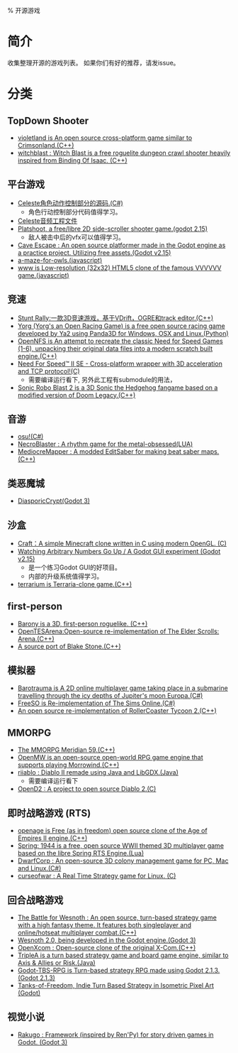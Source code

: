 % 开源游戏

简介
==================
收集整理开源的游戏列表。
如果你们有好的推荐，请发issue。

分类
==================
## TopDown Shooter
  * [violetland is An open source cross-platform game similar to Crimsonland.(C++)](https://github.com/ooxi/violetland)
  * [witchblast : Witch Blast is a free roguelite dungeon crawl shooter heavily inspired from Binding Of Isaac. (C++)](https://github.com/Cirrus-Minor/witchblast)

## 平台游戏
  * [Celeste角色动作控制部分的源码.(C#)](https://github.com/NoelFB/Celeste)
    * 角色行动控制部分代码值得学习。
  * [Celeste音频工程文件](http://gamasutra.com/view/news/317384/Celestes_audio_files_are_now_publicly_available_for_devs.php)
  * [Platshoot, a free/libre 2D side-scroller shooter game.(godot 2.15)](https://github.com/Calinou/platshoot)
    * 敌人被击中后的vfx可以值得学习。
  * [Cave Escape : An open source platformer made in the Godot engine as a practice project. Utilizing free assets.(Godot v2.15)](https://github.com/alexandreychuk/cave-escape)
  * [a-maze-for-owls.(javascript)](https://github.com/jani-nykanen/a-maze-for-owls)
  * [www is Low-resolution (32x32) HTML5 clone of the famous VVVVVV game.(javascript)](https://github.com/alexdantas/www)

## 竞速
 * [Stunt Rally:一款3D竞速游戏，基于VDrift，OGRE和track editor.(C++)](https://github.com/stuntrally/stuntrally) 
 * [Yorg (Yorg's an Open Racing Game) is a free open source racing game developed by Ya2 using Panda3D for Windows, OSX and Linux.(Python)](https://github.com/cflavio/yorg) 
 * [OpenNFS is An attempt to recreate the classic Need for Speed Games (1-6), unpacking their original data files into a modern scratch built engine.(C++)](https://github.com/AmrikSadhra/OpenNFS)
 * [Need For Speed™ II SE - Cross-platform wrapper with 3D acceleration and TCP protocol!(C)](https://github.com/zaps166/NFSIISE)
   * 需要编译运行看下, 另外此工程有submodule的用法，
 * [Sonic Robo Blast 2 is a 3D Sonic the Hedgehog fangame based on a modified version of Doom Legacy.(C++)](https://github.com/STJr/SRB2)


## 音游
 * [osu!(C#)](https://github.com/ppy/osu) 
 * [NecroBlaster : A rhythm game for the metal-obsessed(LUA)](https://github.com/buntine/necroblaster) 
 * [MediocreMapper : A modded EditSaber for making beat saber maps.(C++)](https://github.com/squeaksies/MediocreMapper)

## 类恶魔城
 * [DiasporicCrypt(Godot 3)](https://gitlab.com/beelzy/DiasporicCrypt) 

## 沙盒
 * [Craft：A simple Minecraft clone written in C using modern OpenGL. (C)](https://github.com/fogleman/Craft) 
 * [Watching Arbitrary Numbers Go Up / A Godot GUI experiment (Godot v2.15) ](https://github.com/YeOldeDM/wangu)
   * 是一个练习Godot GUI的好项目。
   * 内部的升级系统值得学习。
 * [terrarium is Terraria-clone game.(C++)](https://gitlab.com/hydren/terrarium)

## first-person
 * [Barony is a 3D, first-person roguelike. (C++)](https://github.com/TurningWheel/Barony) 
 * [OpenTESArena:Open-source re-implementation of The Elder Scrolls: Arena.(C++)](https://github.com/afritz1/OpenTESArena) 
 * [A source port of Blake Stone.(C++)](https://github.com/bibendovsky/bstone) 

## 模拟器
 * [Barotrauma is A 2D online multiplayer game taking place in a submarine travelling through the icy depths of Jupiter's moon Europa.(C#)](https://github.com/Regalis11/Barotrauma) 
 * [FreeSO is Re-implementation of The Sims Online.(C#)](https://github.com/riperiperi/FreeSO) 
 * [An open source re-implementation of RollerCoaster Tycoon 2.(C++)](https://github.com/OpenRCT2/OpenRCT2) 

## MMORPG
 * [The MMORPG Meridian 59.(C++)](https://github.com/Meridian59/Meridian59) 
 * [OpenMW is an open-source open-world RPG game engine that supports playing Morrowind.(C++)](https://github.com/OpenMW/openmw/) 
 * [riiablo : Diablo II remade using Java and LibGDX.(Java)](https://github.com/collinsmith/riiablo) 
   * 需要编译运行看下
 * [OpenD2 : A project to open source Diablo 2.(C)](https://github.com/eezstreet/OpenD2) 

## 即时战略游戏 (RTS)
 * [openage is Free (as in freedom) open source clone of the Age of Empires II engine.(C++)](https://github.com/SFTtech/openage) 
 * [Spring: 1944 is a free, open source WWII themed 3D multiplayer game based on the libre Spring RTS Engine.(Lua)](https://github.com/spring1944/spring1944)
 * [DwarfCorp : An open-source 3D colony management game for PC, Mac and Linux.(C#)](https://github.com/CompletelyFairGames/dwarfcorp)
 * [curseofwar : A Real Time Strategy game for Linux. (C)](https://github.com/a-nikolaev/curseofwar)

## 回合战略游戏
 * [The Battle for Wesnoth : An open source, turn-based strategy game with a high fantasy theme. It features both singleplayer and online/hotseat multiplayer combat.(C++)](https://github.com/Byteron/wesnoth)
 * [Wesnoth 2.0, being developed in the Godot engine.(Godot 3)](https://github.com/wesnoth/haldric)
 * [OpenXcom : Open-source clone of the original X-Com.(C++)](https://github.com/OpenXcom/OpenXcom/)
 * [TripleA is a turn based strategy game and board game engine, similar to Axis & Allies or Risk.(Java)](https://github.com/triplea-game/triplea) 
 * [Godot-TBS-RPG is Turn-based strategy RPG made using Godot 2.1.3.(Godot 2.1.3)](https://github.com/mikasasukasa/Godot-TBS-RPG)
 * [Tanks-of-Freedom, Indie Turn Based Strategy in Isometric Pixel Art (Godot)](https://github.com/w84death/Tanks-of-Freedom)

## 视觉小说
 * [Rakugo : Framework (inspired by Ren'Py) for story driven games in Godot. (Godot 3)](https://github.com/jebedaia360/Rakugo)